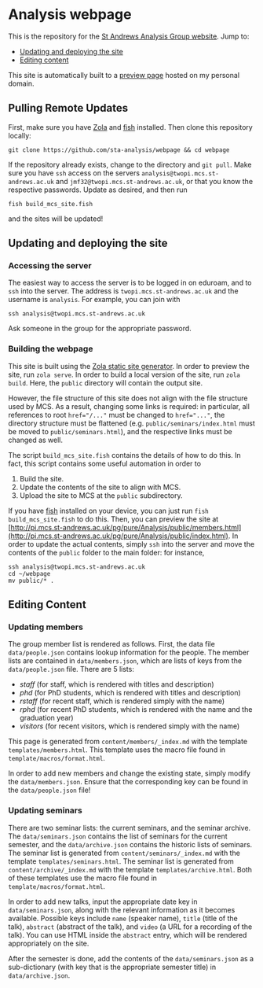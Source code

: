 # Analysis webpage
This is the repository for the [St Andrews Analysis Group website](http://www.mcs.st-andrews.ac.uk/pg/pure/Analysis/index.html).
Jump to:

- [Updating and deploying the site](#updating-and-deploying-the-site)
- [Editing content](#editing-content)

This site is automatically built to a [preview page](https://analysis.rutar.org) hosted on my personal domain.

## Pulling Remote Updates
First, make sure you have [Zola](https://www.getzola.org/documentation/getting-started/installation/) and [fish](https://fishshell.com/) installed.
Then clone this repository locally:
```
git clone https://github.com/sta-analysis/webpage && cd webpage
```
If the repository already exists, change to the directory and `git pull`.
Make sure you have `ssh` access on the servers `analysis@twopi.mcs.st-andrews.ac.uk` and `jmf32@twopi.mcs.st-andrews.ac.uk`, or that you know the respective passwords.
Update as desired, and then run
```
fish build_mcs_site.fish
```
and the sites will be updated!


## Updating and deploying the site
### Accessing the server
The easiest way to access the server is to be logged in on eduroam, and to `ssh` into the server.
The address is `twopi.mcs.st-andrews.ac.uk` and the username is `analysis`.
For example, you can join with
```
ssh analysis@twopi.mcs.st-andrews.ac.uk
```
Ask someone in the group for the appropriate password.

### Building the webpage
This site is built using the [Zola static site generator](https://www.getzola.org).
In order to preview the site, run `zola serve`.
In order to build a local version of the site, run `zola build`.
Here, the `public` directory will contain the output site.

However, the file structure of this site does not align with the file structure used by MCS.
As a result, changing some links is required: in particular, all references to root `href="/..."` must be changed to `href="..."`, the directory structure must be flattened (e.g. `public/seminars/index.html` must be moved to `public/seminars.html`), and the respective links must be changed as well.

The script `build_mcs_site.fish` contains the details of how to do this.
In fact, this script contains some useful automation in order to
1. Build the site.
2. Update the contents of the site to align with MCS.
3. Upload the site to MCS at the `public` subdirectory.

If you have [fish](https://fishshell.com/) installed on your device, you can just run `fish build_mcs_site.fish` to do this.
Then, you can preview the site at [http://pi.mcs.st-andrews.ac.uk/pg/pure/Analysis/public/members.html](http://pi.mcs.st-andrews.ac.uk/pg/pure/Analysis/public/index.html).
In order to update the actual contents, simply `ssh` into the server and move the contents of the `public` folder to the main folder: for instance,
```
ssh analysis@twopi.mcs.st-andrews.ac.uk
cd ~/webpage
mv public/* .
```

## Editing Content
### Updating members
The group member list is rendered as follows.
First, the data file `data/people.json` contains lookup information for the people.
The member lists are contained in `data/members.json`, which are lists of keys from the `data/people.json` file.
There are 5 lists:
- *staff* (for staff, which is rendered with titles and description)
- *phd* (for PhD students, which is rendered with titles and description)
- *rstaff* (for recent staff, which is rendered simply with the name)
- *rphd* (for recent PhD students, which is rendered with the name and the graduation year)
- *visitors* (for recent visitors, which is rendered simply with the name)

This page is generated from `content/members/_index.md` with the template `templates/members.html`.
This template uses the macro file found in `template/macros/format.html`.

In order to add new members and change the existing state, simply modify the `data/members.json`.
Ensure that the corresponding key can be found in the `data/people.json` file!

### Updating seminars
There are two seminar lists: the current seminars, and the seminar archive.
The `data/seminars.json` contains the list of seminars for the current semester, and the `data/archive.json` contains the historic lists of seminars.
The seminar list is generated from `content/seminars/_index.md` with the template `templates/seminars.html`.
The seminar list is generated from `content/archive/_index.md` with the template `templates/archive.html`.
Both of these templates use the macro file found in `template/macros/format.html`.

In order to add new talks, input the appropriate date key in `data/seminars.json`, along with the relevant information as it becomes available.
Possible keys include `name` (speaker name), `title` (title of the talk), `abstract` (abstract of the talk), and `video` (a URL for a recording of the talk).
You can use HTML inside the `abstract` entry, which will be rendered appropriately on the site.

After the semester is done, add the contents of the `data/seminars.json` as a sub-dictionary (with key that is the appropriate semester title) in `data/archive.json`.
